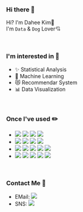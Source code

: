 ### **Hi there 👋** 

Hi? I'm Dahee Kim🤗 <br>
I'm `Data` & `Dog` Lover💘

<br>

### **I'm interested in 👀**
* ✨ Statistical Analysis
* 🤖 Machine Learning
* 😻 Recommendar System
* 📊 Data Visualization

<br>

### **Once I've used ✏️** 
* <img src="https://img.shields.io/badge/Python-3776AB?style=flat-square&logo=Python&logoColor=white"/> <img src="https://img.shields.io/badge/Spyder-FF0000?style=flat-square&logo=Spyder IDE&logoColor=white"/> <img src="https://img.shields.io/badge/Colab-F9AB00?style=flat-square&logo=Google Colab&logoColor=white"/> <img src="https://img.shields.io/badge/Jupyter-F37626?style=flat-square&logo=Jupyter&logoColor=white"/> 
* <img src="https://img.shields.io/badge/sklearn-F7931E?style=flat-square&logo=scikit-learn&logoColor=white"/> <img src="https://img.shields.io/badge/Tensorflow-FF6F00?style=flat-square&logo=Tensorflow&logoColor=white"/> <img src="https://img.shields.io/badge/Keras-D00000?style=flat-square&logo=Keras&logoColor=white"/> <img src="https://img.shields.io/badge/PyTorch-EE4C2C?style=flat-square&logo=PyTorch&logoColor=white"/>
* <img src="https://img.shields.io/badge/MySQL-4479A1?style=flat-square&logo=MySQL&logoColor=white"/> <img src="https://img.shields.io/badge/postgresql-4169E1?style=flat-square&logo=PostgreSQL&logoColor=white"/> <img src="https://img.shields.io/badge/R-276DC3?style=flat-square&logo=R&logoColor=white"/> <img src="https://img.shields.io/badge/RStudio-75AADB?style=flat-square&logo=RStudio&logoColor=white"/> <img src="https://img.shields.io/badge/QGIS-589632?style=flat-square&logo=Qgis&logoColor=white"/> 
* <img src="https://img.shields.io/badge/Tableau-E97627?style=flat-square&logo=Tableau&logoColor=white"/> <img src="https://img.shields.io/badge/Figma-F24E1E?style=flat-square&logo=Figma&logoColor=white"/> <img src="https://img.shields.io/badge/GitHub-181717?style=flat-square&logo=GitHub&logoColor=white"/> <img src="https://img.shields.io/badge/Notion-000000?style=flat-square&logo=Notion&logoColor=white"/> <img src="https://img.shields.io/badge/Slack-4A154B?style=flat-square&logo=Slack&logoColor=white"/>

<br>

### **Contact Me 💌**
* EMail: <a href="https://www.instagram.com/diediekim/"><img src="https://img.shields.io/badge/email-EA4335?style=flat-square&logo=GMail&logoColor=white"/></a>
* SNS:  <a href="coffeepizza41@gmail.com/"><img src="https://img.shields.io/badge/Instagram-E4405F?style=flat-square&logo=Instagram&logoColor=white"/></a>
